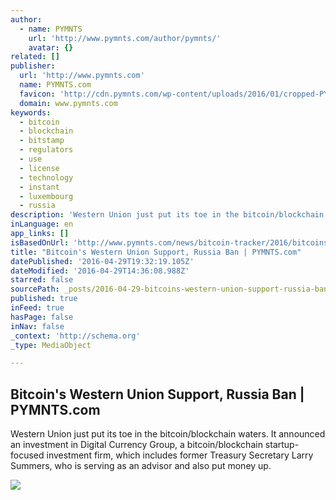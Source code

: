 ```yaml
---
author:
  - name: PYMNTS
    url: 'http://www.pymnts.com/author/pymnts/'
    avatar: {}
related: []
publisher:
  url: 'http://www.pymnts.com'
  name: PYMNTS.com
  favicon: 'http://cdn.pymnts.com/wp-content/uploads/2016/01/cropped-PYMNTS-Favicon1-192x192.jpg'
  domain: www.pymnts.com
keywords:
  - bitcoin
  - blockchain
  - bitstamp
  - regulators
  - use
  - license
  - technology
  - instant
  - luxembourg
  - russia
description: 'Western Union just put its toe in the bitcoin/blockchain waters. It announced an investment in Digital Currency Group, a bitcoin/blockchain startup-focused investment firm, which includes former Treasury Secretary Larry Summers, who is serving as an advisor and also put money up.'
inLanguage: en
app_links: []
isBasedOnUrl: 'http://www.pymnts.com/news/bitcoin-tracker/2016/bitcoins-russian-problem-eulogy-and-new-supporters/'
title: "Bitcoin's Western Union Support, Russia Ban | PYMNTS.com"
datePublished: '2016-04-29T19:32:19.105Z'
dateModified: '2016-04-29T14:36:08.988Z'
starred: false
sourcePath: _posts/2016-04-29-bitcoins-western-union-support-russia-ban-or-pymntscom.md
published: true
inFeed: true
hasPage: false
inNav: false
_context: 'http://schema.org'
_type: MediaObject

---
```

<article style=""><h1>Bitcoin's Western Union Support, Russia Ban | PYMNTS.com</h1><p>Western Union just put its toe in the bitcoin/blockchain waters. It announced an investment in Digital Currency Group, a bitcoin/blockchain startup-focused investment firm, which includes former Treasury Secretary Larry Summers, who is serving as an advisor and also put money up.</p><img src="http://cdn.pymnts.com/wp-content/uploads/2016/02/bitcoin-1000x600.jpg" /></article>